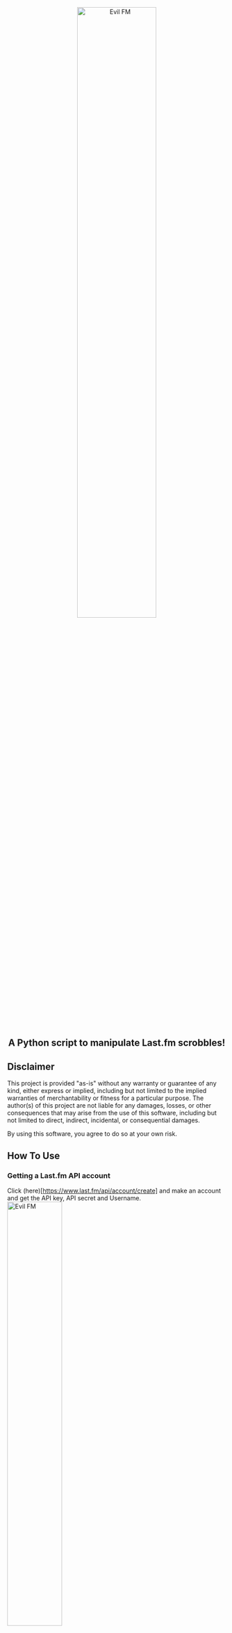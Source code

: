 <div align="center">
  <img src="https://github.com/user-attachments/assets/37e951c4-5bb2-498f-b3cb-d8ff0f393bb5" alt="Evil FM" style="max-width: 60%; width: 60%; height: auto;">
</div>

<div align="center">
  <h2>A Python script to manipulate Last.fm scrobbles!</h2>
</div>

## Disclaimer

This project is provided "as-is" without any warranty or guarantee of any kind, either express or implied, including but not limited to the implied warranties of merchantability or fitness for a particular purpose. The author(s) of this project are not liable for any damages, losses, or other consequences that may arise from the use of this software, including but not limited to direct, indirect, incidental, or consequential damages.

By using this software, you agree to do so at your own risk.

## How To Use

### Getting a Last.fm API account
Click (here)[https://www.last.fm/api/account/create] and make an account and get the API key, API secret and Username.
 <img src="https://github.com/user-attachments/assets/725f2ad1-529f-48ff-8e87-348a1e511d7c" alt="Evil FM" style="max-width: 50%; width: 50%; height: auto;">


### Cloning the repo

### For Windows

_Installing python on your system (skip this if you have it installed already)_

Download the python installer from [here.](https://www.python.org/downloads/windows/)

Run the installer and after installing python open up cmd.

Type the following one by one (_Make sure you have git installed on your system if not [check this.](https://www.simplilearn.com/tutorials/git-tutorial/git-installation-on-windows)_):
```bash
git clone https://github.com/Hrishavvv/EvilFM.git/
```

## Open the EvilFM folder and open the ```evil.py``` file in a text editor.
Go to these lines and replace it with your original Last.fm API key, API Secret, Username and Password
![image](https://github.com/user-attachments/assets/67c4bcfc-7073-4591-b7ba-e5a06c6e126c)

Find these lines at end of the code and update it accordingly to the artist and the track name and the number of times you want to scrobble it
![image](https://github.com/user-attachments/assets/285c7e54-f7e4-4907-936e-222c986dce1d)

### Usage 
Open cmd and go the drive the ```EvilFM``` folder is in
Type the following :
```bash
cd EvilFM
```
```bash
pip install -r requirements.txt
```
```bash
python3 evil.py
```


